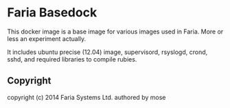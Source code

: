 Faria Basedock
================

This docker image is a base image for various images used in Faria. More or less an experiment actually.

It includes ubuntu precise (12.04) image, supervisord, rsyslogd, crond, sshd, and required libraries to compile rubies.

Copyright
----------
copyright (c) 2014 Faria Systems Ltd. authored by mose
